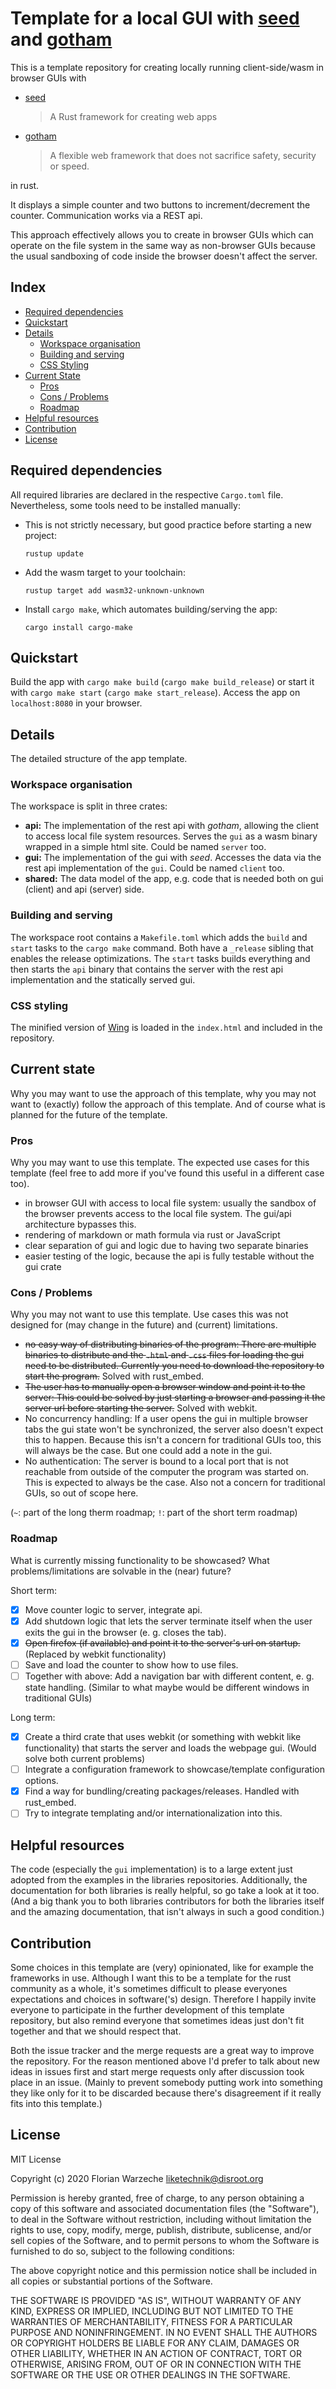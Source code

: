 # Template for a local GUI with [seed](https://seed-rs.org) and [gotham](https://gotham.rs)
This is a template repository for creating locally running client-side/wasm in browser GUIs with 
* [seed](https://seed-rs.org) 
    > A Rust framework for creating web apps 
* [gotham](https://gotham.rs)
    > A flexible web framework that does not sacrifice safety, security or speed.
                                
in rust.

It displays a simple counter and two buttons to increment/decrement the counter.
Communication works via a REST api.

This approach effectively allows you to create in browser GUIs 
which can operate on the file system in the same way as non-browser GUIs because 
the usual sandboxing of code inside the browser doesn't affect the server.

## Index
* [Required dependencies](#required-dependencies)
* [Quickstart](#quickstart)
* [Details](#details)
    * [Workspace organisation](#workspace-organisation)
    * [Building and serving](#building-and-serving)
    * [CSS Styling](#css-styling)
* [Current State](#current-state)
    * [Pros](#pros)
    * [Cons / Problems](#cons--problems)
    * [Roadmap](#roadmap)
* [Helpful resources](#helpful-resources)
* [Contribution](#contribution)
* [License](#license)

## Required dependencies 
All required libraries are declared in the respective `Cargo.toml` file.
Nevertheless, some tools need to be installed manually:
* This is not strictly necessary, but good practice before starting a new project: 
    ```
    rustup update
    ```
* Add the wasm target to your toolchain:
    ```
    rustup target add wasm32-unknown-unknown
    ```
* Install `cargo make`, which automates building/serving the app:
    ```
    cargo install cargo-make 
    ```
  
## Quickstart
Build the app with `cargo make build` (`cargo make build_release`) 
or start it with `cargo make start` (`cargo make start_release`). 
Access the app on `localhost:8080` in your browser.

## Details

The detailed structure of the app template.

### Workspace organisation
The workspace is split in three crates:

* __api:__ The implementation of the rest api with _gotham_, allowing the client to access local file system resources.
Serves the `gui` as a wasm binary wrapped in a simple html site.
Could be named `server` too.
* __gui:__ The implementation of the gui with _seed_. 
Accesses the data via the rest api implementation of the `gui`. 
Could be named `client` too.
* __shared:__ The data model of the app, e.g. code that is needed both on gui (client) and api (server) side.

### Building and serving
The workspace root contains a `Makefile.toml` which adds the `build` and `start` tasks to the
`cargo make`  command. Both have a `_release` sibling that enables the release optimizations.
The `start` tasks builds everything and then starts the `api` binary that contains the server with the 
rest api implementation and the statically served gui. 

### CSS styling

The minified version of [Wing](https://kbrsh.github.io/wing) is loaded in the `index.html` and 
included in the repository.

## Current state
Why you may want to use the approach of this template, why you may not want to (exactly) follow
the approach of this template. And of course what is planned for the future of the template.

### Pros
Why you may want to use this template. The expected use cases for this template 
(feel free to add more if you've found this useful in a different case too).

* in browser GUI with access to local file system: usually the sandbox of the browser 
prevents access to the local file system. The gui/api architecture bypasses this.
* rendering of markdown or math formula via rust or JavaScript 
* clear separation of gui and logic due to having two separate binaries
* easier testing of the logic, because the api is fully testable without the gui crate

### Cons / Problems
Why you may not want to use this template. Use cases this was not designed for 
(may change in the future) and (current) limitations.  

* ~~no easy way of distributing binaries of the program: There are multiple binaries to distribute
and the `.html` and `.css` files for loading the gui need to be distributed. 
Currently you need to download the repository to start the program.~~ Solved with rust_embed.
* ~~The user has to manually open a browser window and point it to the server: 
This could be solved by just starting a browser and passing it the server url before starting
the server.~~ Solved with webkit.
* No concurrency handling: If a user opens the gui in multiple browser tabs 
the gui state won't be synchronized, the server also doesn't expect this to happen. 
Because this isn't a concern for traditional GUIs too, this will always be the case.
But one could add a note in the gui.
* No authentication: The server is bound to a local port that is not reachable
from outside of the computer the program was started on. This is expected to always be the case.
Also not a concern for traditional GUIs, so out of scope here.

(`~`: part of the long therm roadmap; `!`: part of the short term roadmap)

### Roadmap
What is currently missing functionality to be showcased? What problems/limitations are solvable in
the (near) future?

Short term:
* [x] Move counter logic to server, integrate api.
* [x] Add shutdown logic that lets the server terminate itself 
when the user exits the gui in the browser (e. g. closes the tab).
* [x] ~~Open firefox (if available) and point it to the server's url on startup.~~ (Replaced by webkit functionality)
* [ ] Save and load the counter to show how to use files.
* [ ] Together with above: Add a navigation bar with different content, e. g. state handling.
(Similar to what maybe would be different windows in traditional GUIs)

Long term:
* [x] Create a third crate that uses webkit (or something with webkit like functionality) 
that starts the server and loads the webpage gui. (Would solve both current problems)
* [ ] Integrate a configuration framework to showcase/template configuration options.
* [x] Find a way for bundling/creating packages/releases. Handled with rust_embed.
* [ ] Try to integrate templating and/or internationalization into this.

## Helpful resources
The code (especially the `gui` implementation) is to a large extent just adopted from the examples in 
the libraries repositories.
Additionally, the documentation for both libraries is really helpful, so go take a look at it too. 
(And a big thank you to both libraries contributors for both the libraries itself and the amazing 
documentation, that isn't always in such a good condition.)

## Contribution
Some choices in this template are (very) opinionated, like for example the frameworks in use.
Although I want this to be a template for the rust community as a whole, 
it's sometimes difficult to please everyones expectations and choices in software('s) design. 
Therefore I happily invite everyone to participate in the further development of this 
template repository, but also remind everyone that sometimes ideas just don't fit together
and that we should respect that. 

Both the issue tracker and the merge requests are a great way to improve the repository.
For the reason mentioned above I'd prefer to talk about new ideas in issues first
and start merge requests only after discussion took place in an issue.
(Mainly to prevent somebody putting work into something they like only for it to
be discarded because there's disagreement if it really fits into this template.) 

## License
MIT License

Copyright (c) 2020 Florian Warzeche <liketechnik@disroot.org>

Permission is hereby granted, free of charge, to any person obtaining a copy
of this software and associated documentation files (the "Software"), to deal
in the Software without restriction, including without limitation the rights
to use, copy, modify, merge, publish, distribute, sublicense, and/or sell
copies of the Software, and to permit persons to whom the Software is
furnished to do so, subject to the following conditions:

The above copyright notice and this permission notice shall be included in all
copies or substantial portions of the Software.

THE SOFTWARE IS PROVIDED "AS IS", WITHOUT WARRANTY OF ANY KIND, EXPRESS OR
IMPLIED, INCLUDING BUT NOT LIMITED TO THE WARRANTIES OF MERCHANTABILITY,
FITNESS FOR A PARTICULAR PURPOSE AND NONINFRINGEMENT. IN NO EVENT SHALL THE
AUTHORS OR COPYRIGHT HOLDERS BE LIABLE FOR ANY CLAIM, DAMAGES OR OTHER
LIABILITY, WHETHER IN AN ACTION OF CONTRACT, TORT OR OTHERWISE, ARISING FROM,
OUT OF OR IN CONNECTION WITH THE SOFTWARE OR THE USE OR OTHER DEALINGS IN THE
SOFTWARE.
